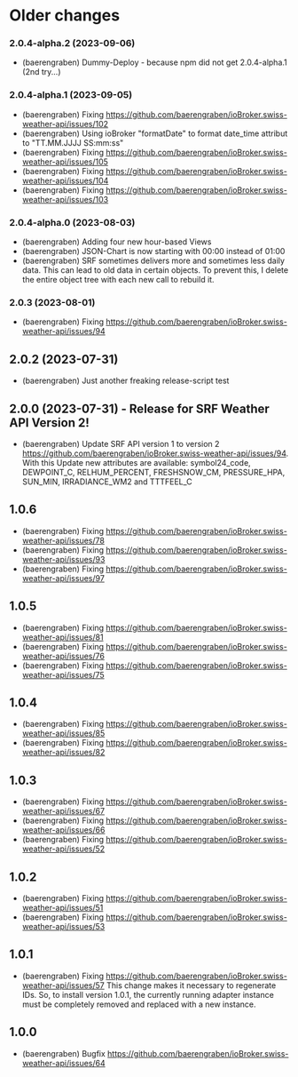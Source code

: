 # Older changes
### 2.0.4-alpha.2 (2023-09-06)
* (baerengraben) Dummy-Deploy - because npm did not get 2.0.4-alpha.1 (2nd try...)

### 2.0.4-alpha.1 (2023-09-05)
* (baerengraben) Fixing https://github.com/baerengraben/ioBroker.swiss-weather-api/issues/102
* (baerengraben) Using ioBroker "formatDate" to format date_time attribut to "TT.MM.JJJJ SS:mm:ss"
* (baerengraben) Fixing https://github.com/baerengraben/ioBroker.swiss-weather-api/issues/105
* (baerengraben) Fixing https://github.com/baerengraben/ioBroker.swiss-weather-api/issues/104 
* (baerengraben) Fixing https://github.com/baerengraben/ioBroker.swiss-weather-api/issues/103

### 2.0.4-alpha.0 (2023-08-03)
* (baerengraben) Adding four new hour-based Views 
* (baerengraben) JSON-Chart is now starting with 00:00 instead of 01:00 
* (baerengraben) SRF sometimes delivers more and sometimes less daily data. This can lead to old data in certain objects. To prevent this, I delete the entire object tree with each new call to rebuild it.

### 2.0.3 (2023-08-01)
* (baerengraben) Fixing https://github.com/baerengraben/ioBroker.swiss-weather-api/issues/94
## 2.0.2 (2023-07-31)
* (baerengraben) Just another freaking release-script test

## 2.0.0 (2023-07-31) - Release for SRF Weather API Version 2!
* (baerengraben) Update SRF API version 1 to version 2 https://github.com/baerengraben/ioBroker.swiss-weather-api/issues/94. With this Update new attributes are available: symbol24_code, DEWPOINT_C, RELHUM_PERCENT, FRESHSNOW_CM, PRESSURE_HPA, SUN_MIN, IRRADIANCE_WM2 and TTTFEEL_C

## 1.0.6
* (baerengraben) Fixing https://github.com/baerengraben/ioBroker.swiss-weather-api/issues/78
* (baerengraben) Fixing https://github.com/baerengraben/ioBroker.swiss-weather-api/issues/93
* (baerengraben) Fixing https://github.com/baerengraben/ioBroker.swiss-weather-api/issues/97

## 1.0.5
* (baerengraben) Fixing https://github.com/baerengraben/ioBroker.swiss-weather-api/issues/81
* (baerengraben) Fixing https://github.com/baerengraben/ioBroker.swiss-weather-api/issues/76
* (baerengraben) Fixing https://github.com/baerengraben/ioBroker.swiss-weather-api/issues/75

## 1.0.4
* (baerengraben) Fixing https://github.com/baerengraben/ioBroker.swiss-weather-api/issues/85
* (baerengraben) Fixing https://github.com/baerengraben/ioBroker.swiss-weather-api/issues/82

## 1.0.3
* (baerengraben) Fixing https://github.com/baerengraben/ioBroker.swiss-weather-api/issues/67
* (baerengraben) Fixing https://github.com/baerengraben/ioBroker.swiss-weather-api/issues/66
* (baerengraben) Fixing https://github.com/baerengraben/ioBroker.swiss-weather-api/issues/52

## 1.0.2
* (baerengraben) Fixing https://github.com/baerengraben/ioBroker.swiss-weather-api/issues/51
* (baerengraben) Fixing https://github.com/baerengraben/ioBroker.swiss-weather-api/issues/53

## 1.0.1
* (baerengraben) Fixing https://github.com/baerengraben/ioBroker.swiss-weather-api/issues/57
This change makes it necessary to regenerate IDs. So, to install version 1.0.1, the currently running adapter instance must be completely removed and replaced with a new instance.

## 1.0.0
* (baerengraben) Bugfix https://github.com/baerengraben/ioBroker.swiss-weather-api/issues/64